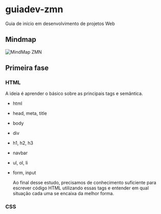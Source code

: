# guiadev-zmn

Guia de início em desenvolvimento de projetos Web

## Mindmap

![MindMap ZMN](https://i.ibb.co/FqWHkVB/Screen-Shot-2020-03-13-at-09-44-38.png)

## Primeira fase

### HTML

A ideia é aprender o básico sobre as principais tags e semântica.

- html
- head, meta, title
- body
- div
- h1, h2, h3
- navbar
- ul, ol, li
- form, input
  
  Ao final desse estudo, precisamos de conhecimento suficiente para escrever código HTML utilizando essas tags e entender em qual situação cada uma se encaixa da melhor forma.
  
 ### CSS
 
 
